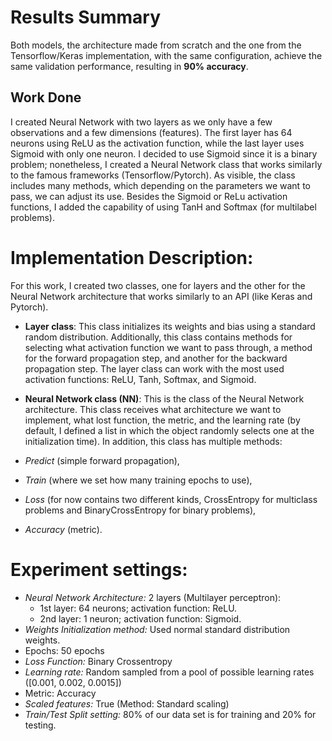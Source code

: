 # Results Summary

Both models, the architecture made from scratch and the one from the Tensorflow/Keras implementation, with the same configuration, achieve the same validation performance, resulting in **90% accuracy**. 

## Work Done
I created Neural Network with two layers as we only have a few observations and a few dimensions (features). The first layer has 64 neurons using ReLU as the activation function, while the last layer uses Sigmoid with only one neuron. I decided to use Sigmoid since it is a binary problem; nonetheless, I created a Neural Network class that works similarly to the famous frameworks (Tensorflow/Pytorch). As visible, the class includes many methods, which depending on the parameters we want to pass, we can adjust its use. Besides the Sigmoid or ReLu activation functions, I added the capability of using TanH and Softmax (for multilabel problems).

# Implementation Description:
For this work, I created two classes, one for layers and the other for the Neural Network architecture that works similarly to an API (like Keras and Pytorch).

- **Layer class**: This class initializes its weights and bias using a standard random distribution. Additionally, this class contains methods for selecting what activation function we want to pass through, a method for the forward propagation step, and another for the backward propagation step. The layer class can work with the most used activation functions: ReLU, Tanh, Softmax, and Sigmoid.

- **Neural Network class (NN)**: This is the class of the Neural Network architecture. This class receives what architecture we want to implement, what lost function, the metric, and the learning rate (by default, I defined a list in which the object randomly selects one at the initialization time). In addition, this class has multiple methods:
- *Predict* (simple forward propagation), 
- *Train* (where we set how many training epochs to use), 
- *Loss* (for now contains two different kinds, CrossEntropy for multiclass problems and BinaryCrossEntropy for binary problems),
- *Accuracy* (metric).

# Experiment settings:

- *Neural Network Architecture:* 2 layers (Multilayer perceptron):
    - 1st layer: 64 neurons; activation function: ReLU.
    - 2nd layer: 1 neuron; activation function: Sigmoid.
- *Weights Initialization method:* Used normal standard distribution weights.
- Epochs: 50 epochs
- *Loss Function:* Binary Crossentropy
- *Learning rate:* Random sampled from a pool of possible learning rates ([0.001, 0.002, 0.0015])
- Metric: Accuracy
- *Scaled features:* True (Method: Standard scaling)
- *Train/Test Split setting:* 80% of our data set is for training and 20% for testing.